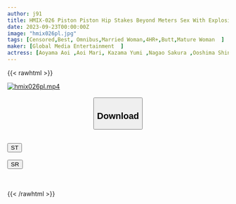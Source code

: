 ```yaml
---
author: j91
title: HMIX-026 Piston Piston Hip Stakes Beyond Meters Sex With Explosive Butt Milf! ! 20 People 4 Hours
date: 2023-09-23T00:00:00Z
image: "hmix026pl.jpg"
tags: [Censored,Best, Omnibus,Married Woman,4HR+,Butt,Mature Woman	]
maker: [Global Media Entertainment  ]
actress: [Aoyama Aoi ,Aoi Mari, Kazama Yumi ,Nagao Sakura ,Ooshima Shinobu ,Kashiwagi Maiko, Sayama Chiaki ,Hayama Nobuko ,Kanasugi Rio , Okae Rin]
---
```



{{< rawhtml >}}

<div class="video" data-videoid="QwZoL4JLQLS04rR">
    <a href="javascript:;">
        <img src="https://my.j91.asia/posts/hmix026pl/hmix026pl.jpg" width="WIDTH" height="HEIGHT" alt="hmix026pl.mp4" loading="lazy">
    </a>
</div>

<script type="text/javascript" src="https://j91.asia/asset/on-demand-st.js"></script>

<br>
  <link rel="stylesheet" href="https://j91.asia/asset/bs5.css">
  
  <center>
  <button class="btn btn-primary" type="button" data-bs-toggle="collapse" data-bs-target=".multi-collapse" aria-expanded="false" aria-controls="multiCollapseExample1 multiCollapseExample2"><h2>Download</h2></button></center>
</p>
<div class="row">
  <div class="col">
    <div class="collapse multi-collapse" id="multiCollapseExample1">
      <div class="card card-body">
	      	      <br>
<div class="buttons">  
<a href="https://streamtape.to/v/QwZoL4JLQLS04rR"><button class="btn-hover color-3"><i class="fa fa-download"></i> ST</button></a></div>
    </div>
  </div>
</div>
  <div class="col">
    <div class="collapse multi-collapse" id="multiCollapseExample2">
      <div class="card card-body">
	      <br>
<div class="buttons">
    <a href="https://streamruby.com/4lmbuicqnp98"><button class="btn-hover color-9"><i class="fa fa-download"></i> SR</button></a></div>
<br><br>
      </div>
    </div>
  </div>
</div>

{{< /rawhtml >}}